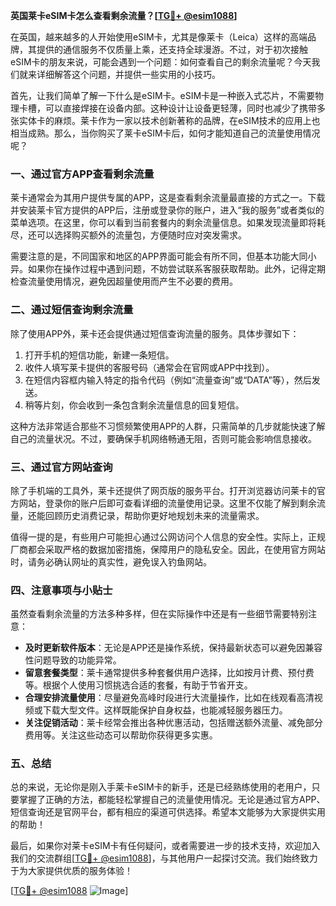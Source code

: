 **英国莱卡eSIM卡怎么查看剩余流量？[[TG💪+ @esim1088](https://t.me/s/esim1088)]**

在英国，越来越多的人开始使用eSIM卡，尤其是像莱卡（Leica）这样的高端品牌，其提供的通信服务不仅质量上乘，还支持全球漫游。不过，对于初次接触eSIM卡的朋友来说，可能会遇到一个问题：如何查看自己的剩余流量呢？今天我们就来详细解答这个问题，并提供一些实用的小技巧。

首先，让我们简单了解一下什么是eSIM卡。eSIM卡是一种嵌入式芯片，不需要物理卡槽，可以直接焊接在设备内部。这种设计让设备更轻薄，同时也减少了携带多张实体卡的麻烦。莱卡作为一家以技术创新著称的品牌，在eSIM技术的应用上也相当成熟。那么，当你购买了莱卡eSIM卡后，如何才能知道自己的流量使用情况呢？

### **一、通过官方APP查看剩余流量**

莱卡通常会为其用户提供专属的APP，这是查看剩余流量最直接的方式之一。下载并安装莱卡官方提供的APP后，注册或登录你的账户，进入“我的服务”或者类似的菜单选项。在这里，你可以看到当前套餐内的剩余流量信息。如果发现流量即将耗尽，还可以选择购买额外的流量包，方便随时应对突发需求。

需要注意的是，不同国家和地区的APP界面可能会有所不同，但基本功能大同小异。如果你在操作过程中遇到问题，不妨尝试联系客服获取帮助。此外，记得定期检查流量使用情况，避免因超量使用而产生不必要的费用。

### **二、通过短信查询剩余流量**

除了使用APP外，莱卡还会提供通过短信查询流量的服务。具体步骤如下：

1. 打开手机的短信功能，新建一条短信。
2. 收件人填写莱卡提供的客服号码（通常会在官网或APP中找到）。
3. 在短信内容框内输入特定的指令代码（例如“流量查询”或“DATA”等），然后发送。
4. 稍等片刻，你会收到一条包含剩余流量信息的回复短信。

这种方法非常适合那些不习惯频繁使用APP的人群，只需简单的几步就能快速了解自己的流量状况。不过，要确保手机网络畅通无阻，否则可能会影响信息接收。

### **三、通过官方网站查询**

除了手机端的工具外，莱卡还提供了网页版的服务平台。打开浏览器访问莱卡的官方网站，登录你的账户后即可查看详细的流量使用记录。这里不仅能了解到剩余流量，还能回顾历史消费记录，帮助你更好地规划未来的流量需求。

值得一提的是，有些用户可能担心通过公网访问个人信息的安全性。实际上，正规厂商都会采取严格的数据加密措施，保障用户的隐私安全。因此，在使用官方网站时，请务必确认网址的真实性，避免误入钓鱼网站。

### **四、注意事项与小贴士**

虽然查看剩余流量的方法多种多样，但在实际操作中还是有一些细节需要特别注意：

- **及时更新软件版本**：无论是APP还是操作系统，保持最新状态可以避免因兼容性问题导致的功能异常。
- **留意套餐类型**：莱卡通常提供多种套餐供用户选择，比如按月计费、预付费等。根据个人使用习惯挑选合适的套餐，有助于节省开支。
- **合理安排流量使用**：尽量避免高峰时段进行大流量操作，比如在线观看高清视频或下载大型文件。这样既能保护自身权益，也能减轻服务器压力。
- **关注促销活动**：莱卡经常会推出各种优惠活动，包括赠送额外流量、减免部分费用等。关注这些动态可以帮助你获得更多实惠。

### **五、总结**

总的来说，无论你是刚入手莱卡eSIM卡的新手，还是已经熟练使用的老用户，只要掌握了正确的方法，都能轻松掌握自己的流量使用情况。无论是通过官方APP、短信查询还是官网平台，都有相应的渠道可供选择。希望本文能够为大家提供实用的帮助！

最后，如果你对莱卡eSIM卡有任何疑问，或者需要进一步的技术支持，欢迎加入我们的交流群组[[TG💪+ @esim1088](https://t.me/s/esim1088)]，与其他用户一起探讨交流。我们始终致力于为大家提供优质的服务体验！

[[TG💪+ @esim1088](https://t.me/s/esim1088) ![Image](https://i.postimg.cc/4NQfJmqS/Snipaste-2025-05-13-00-14-12.png)]